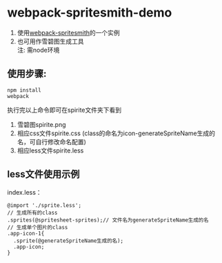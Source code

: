 # webpack-spritesmith-demo
1. 使用[webpack-spritesmith](https://github.com/mixtur/webpack-spritesmith)的一个实例  
2. 也可用作雪碧图生成工具  
注: 需node环境

## 使用步骤:  
```
npm install
webpack
```
执行完以上命令即可在spirite文件夹下看到
1. 雪碧图spirite.png
2. 相应css文件spirite.css (class的命名为icon-generateSpriteName生成的名，可自行修改命名配置)
2. 相应less文件spirite.less

## less文件使用示例
index.less：
```less
@import './sprite.less';
// 生成所有的class
.sprites(@spritesheet-sprites);// 文件名为generateSpriteName生成的名
// 生成单个图片的class
.app-icon-1{
  .sprite(@generateSpriteName生成的名);
  .app-icon;
}
```